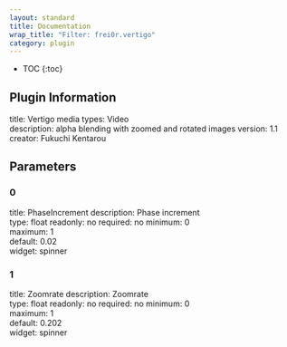 ```yaml
---
layout: standard
title: Documentation
wrap_title: "Filter: frei0r.vertigo"
category: plugin
---
```

* TOC
{:toc}

## Plugin Information

title: Vertigo
media types:
Video  
description: alpha blending with zoomed and rotated images
version: 1.1
creator: Fukuchi Kentarou

## Parameters

### 0

title: PhaseIncrement  description:
Phase increment  
type: float
readonly: no
required: no
minimum: 0  
maximum: 1  
default: 0.02  
widget: spinner  

### 1

title: Zoomrate  description:
Zoomrate  
type: float
readonly: no
required: no
minimum: 0  
maximum: 1  
default: 0.202  
widget: spinner  

